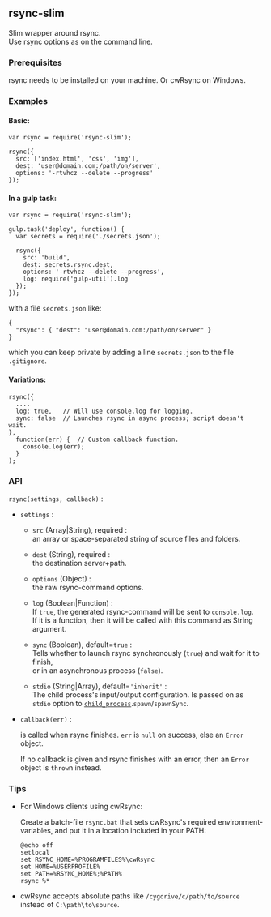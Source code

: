 ## rsync-slim

Slim wrapper around rsync.  
Use rsync options as on the command line.

### Prerequisites

rsync needs to be installed on your machine. Or cwRsync on Windows.

<!---
### Installation

```
npm install rsync-slim --save-dev
```
-->

### Examples


#### Basic:

```
var rsync = require('rsync-slim');

rsync({
  src: ['index.html', 'css', 'img'],
  dest: 'user@domain.com:/path/on/server',
  options: '-rtvhcz --delete --progress'
});
```


#### In a gulp task:

```
var rsync = require('rsync-slim');

gulp.task('deploy', function() {
  var secrets = require('./secrets.json');

  rsync({
    src: 'build',
    dest: secrets.rsync.dest,
    options: '-rtvhcz --delete --progress',
    log: require('gulp-util').log
  });
});
```
with a file `secrets.json` like:
```
{
  "rsync": { "dest": "user@domain.com:/path/on/server" }
}
```
which you can keep private by adding a line `secrets.json` to the file `.gitignore`.


#### Variations:
```
rsync({
  ....
  log: true,   // Will use console.log for logging.
  sync: false  // Launches rsync in async process; script doesn't wait.
},
  function(err) {  // Custom callback function.
    console.log(err);
  }
);
```


### API

`rsync(settings, callback)` :

- `settings` :

  - `src` (Array|String), required :  
     an array or space-separated string of source files and folders.

  - `dest` (String), required :  
    the destination server+path.

  - `options` (Object) :  
     the raw rsync-command options.
  
  - `log` (Boolean|Function) :  
     If `true`, the generated rsync-command will be sent to `console.log`.  
     If it is a function, then it will be called with this command as String argument.

  - `sync` (Boolean), default=`true` :  
    Tells whether to launch rsync synchronously (`true`) and wait for it to finish,  
    or in an asynchronous process (`false`).

  - `stdio` (String|Array), default=`'inherit'` :  
     The child process's input/output configuration. Is passed on as `stdio` option to [`child_process`](https://nodejs.org/api/child_process.html "NodeJS child_process documentation").`spawn`/`spawnSync`.

- `callback(err)` :

  is called when rsync finishes. `err` is `null` on success, else an `Error` object.

  If no callback is given and rsync finishes with an error, then an `Error` object is `throw`n instead.


### Tips
- For Windows clients using cwRsync:

  Create a batch-file `rsync.bat` that sets cwRsync's required environment-variables, and put it in a location included in your PATH:
  ```
  @echo off
  setlocal
  set RSYNC_HOME=%PROGRAMFILES%\cwRsync
  set HOME=%USERPROFILE%
  set PATH=%RSYNC_HOME%;%PATH%
  rsync %*
  ```

- cwRsync accepts absolute paths like `/cygdrive/c/path/to/source` instead of `C:\path\to\source`.
